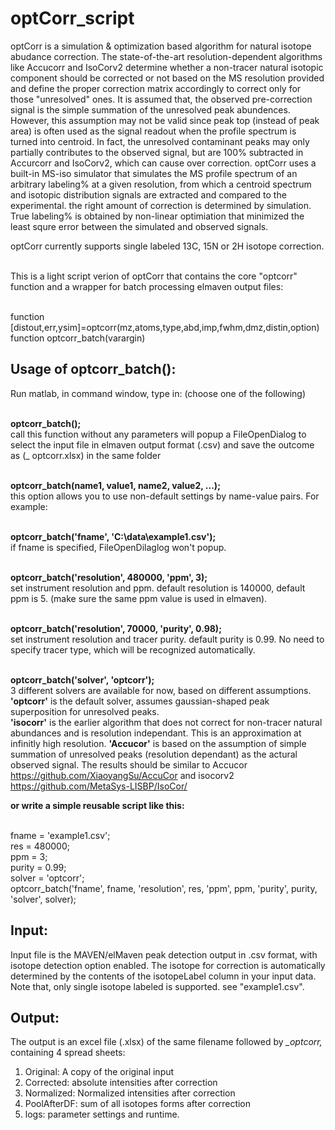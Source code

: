 # optCorr_script
  optCorr is a simulation & optimization based algorithm for natural isotope abudance correction. 
The state-of-the-art resolution-dependent algorithms like Accucorr and IsoCorv2 determine whether a non-tracer natural isotopic component should be corrected or not based on the MS resolution provided and define the proper correction matrix accordingly to correct only for those "unresolved" ones.  It is assumed that, the observed pre-correction signal is the simple summation of the unresolved peak abundences. However, this assumption may not be valid since peak top (instead of peak area) is often used as the signal readout when the profile spectrum is turned into centroid.  In fact, the unresolved contaminant peaks may only partially contributes to the observed signal, but are 100% subtracted in Accurcorr and IsoCorv2, which can cause over correction. optCorr uses a built-in MS-iso simulator that simulates the MS profile spectrum of an arbitrary labeling% at a given resolution, from which a centroid spectrum and isotopic distribution signals are extracted and compared to the experimental. the right amount of correction is determined by simulation. True labeling% is obtained by non-linear optimiation that minimized the least squre error between the simulated and observed signals.

optCorr currently supports single labeled 13C, 15N or 2H isotope correction. 

<br />  This is a light script verion of optCorr that contains the core "optcorr" function and a wrapper for batch processing elmaven output files: 

<br />   function [distout,err,ysim]=optcorr(mz,atoms,type,abd,imp,fwhm,dmz,distin,option)
<br />   function optcorr_batch(varargin)  

## Usage of optcorr_batch():

  Run matlab, in command window, type in: (choose one of the following)
  
<br /> **optcorr_batch();**  
call this function without any parameters will popup a FileOpenDialog to select the input file in elmaven output format (.csv) and save the outcome as (_ optcorr.xlsx) in the same folder

<br /> **optcorr_batch(name1, value1, name2, value2, ...);**    
this option allows you to use non-default settings by name-value pairs. For example:

<br />  **optcorr_batch('fname', 'C:\data\example1.csv');**   
if fname is specified, FileOpenDilaglog won't popup.

<br />  **optcorr_batch('resolution', 480000, 'ppm', 3);**    
set instrument resolution and ppm.  default resolution is 140000, default ppm is 5. (make sure the same ppm value is used in elmaven).  

<br />  **optcorr_batch('resolution', 70000, 'purity', 0.98);**  
set instrument resolution and tracer purity.  default purity is 0.99.  No need to specify tracer type, which will be recognized automatically.

<br />  **optcorr_batch('solver', 'optcorr');**  
3 different solvers are available for now, based on different assumptions.   
**'optcorr'** is the default solver, assumes gaussian-shaped peak superposition for unresolved peaks.  
**'isocorr'** is the earlier algorithm that does not correct for non-tracer natural abundances and is resolution independant. This is an approximation at infinitly high  resolution.
**'Accucor'** is based on the assumption of simple summation of unresolved peaks (resolution dependant) as the actural observed signal. The results should be similar to Accucor https://github.com/XiaoyangSu/AccuCor and isocorv2 https://github.com/MetaSys-LISBP/IsoCor/

**or write a simple reusable script like this:**

<br /> fname = 'example1.csv';
<br /> res = 480000;
<br /> ppm = 3;
<br /> purity = 0.99;
<br /> solver = 'optcorr';
<br /> optcorr_batch('fname', fname, 'resolution', res, 'ppm', ppm, 'purity', purity, 'solver', solver);
## Input:
Input file is the MAVEN/elMaven peak detection output in .csv format, with isotope detection option enabled.  The isotope for correction is automatically determined by the contents of the isotopeLabel column in your input data. Note that, only single isotope labeled is supported.  see "example1.csv".
## Output: 
The output is an excel file (.xlsx) of the same filename followed by _\_optcorr,_ containing 4 spread sheets:
1. Original: A copy of the original input
2. Corrected: absolute intensities after correction
3. Normalized:  Normalized intensities after correction
4. PoolAfterDF:  sum of all isotopes forms after correction 
5. logs: parameter settings and runtime.

